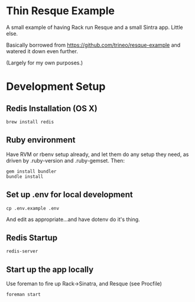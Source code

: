 # Thin Resque Example
A small example of having Rack run Resque and a small Sintra app. Little else.

Basically borrowed from https://github.com/trineo/resque-example and watered it down even further.

(Largely for my own purposes.)

# Development Setup
## Redis Installation (OS X)
``` shell
brew install redis
```

## Ruby environment
Have RVM or rbenv setup already, and let them do any setup they need, as driven by .ruby-version and .ruby-gemset. Then:

``` shell
gem install bundler
bundle install
```

## Set up .env for local development
``` shell
cp .env.example .env
```
And edit as appropriate...and have dotenv do it's thing.

## Redis Startup
``` shell
redis-server
```

## Start up the app locally
Use foreman to fire up Rack->Sinatra, and Resque (see Procfile)
``` shell
foreman start
```